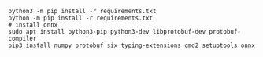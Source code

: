    python3 -m pip install -r requirements.txt
    python -m pip install -r requirements.txt
    # install onnx
    sudo apt install python3-pip python3-dev libprotobuf-dev protobuf-compiler
    pip3 install numpy protobuf six typing-extensions cmd2 setuptools onnx
